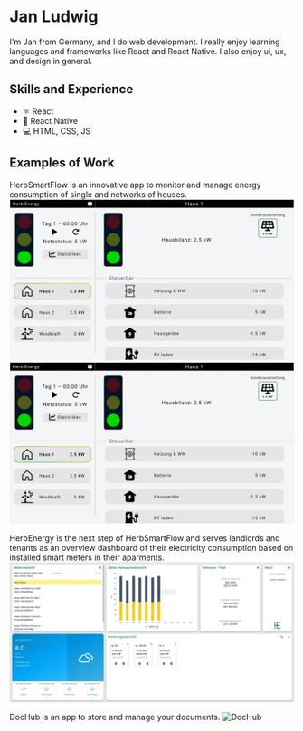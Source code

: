 # Jan Ludwig
I'm Jan from Germany, and I do web development. I really enjoy learning languages and frameworks like React and React Native. I also enjoy ui, ux, and design in general. 

## Skills and Experience
* ⚛ React
* 📱 React Native
* 💻 HTML, CSS, JS

## Examples of Work
HerbSmartFlow is an innovative app to monitor and manage energy consumption of single and networks of houses.
![HerbSmartFlow](https://github.com/LudenFlex/LudenFlex/blob/main/Komplette_UbersichtHerbXMas.webp?raw=true)
<img src="https://github.com/LudenFlex/LudenFlex/blob/main/Komplette_UbersichtHerbXMas.webp?raw=true" />

HerbEnergy is the next step of HerbSmartFlow and serves landlords and tenants as an overview dashboard of their electricity consumption based on installed smart meters in their aparments.
![HerbEnergy](https://github.com/LudenFlex/LudenFlex/blob/main/Ubersicht_AllgemeinHerbEnergy.webp?raw=true)

DocHub is an app to store and manage your documents.
![DocHub](https://github.com/LudenFlex/LudenFlex/blob/main/dochubübersicht.webp?raw=true)

